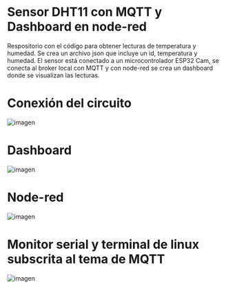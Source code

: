 # Sensor DHT11 con MQTT y Dashboard en node-red
 Respositorio con el código para obtener lecturas de temperatura y humedad. Se crea un archivo json que incluye un id, temperatura y humedad. El sensor está conectado a un microcontrolador ESP32 Cam, se conecta al broker local con MQTT y con node-red se crea un dashboard donde se visualizan las lecturas.

# Conexión del circuito
![imagen](https://user-images.githubusercontent.com/72757419/185459819-6a0dfc26-5eb3-4a7b-a27d-5a679695ee77.png)

# Dashboard
![imagen](https://user-images.githubusercontent.com/72757419/185460134-e5e3584f-3494-479b-a4b3-e7d901b71d7d.png)

# Node-red
![imagen](https://user-images.githubusercontent.com/72757419/185671175-422cae5c-91fc-426e-92d1-960b323845f6.png)

# Monitor serial y terminal de linux subscrita al tema de MQTT
![imagen](https://user-images.githubusercontent.com/72757419/185462521-8b613da4-74fe-4c8a-8996-a8d1024112c6.png)

